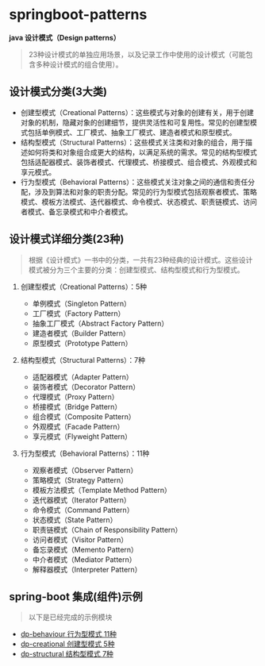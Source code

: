 # springboot-patterns

**java 设计模式（Design patterns）**

> 23种设计模式的单独应用场景，以及记录工作中使用的设计模式（可能包含多种设计模式的组合使用）。

## 设计模式分类(3大类)

* 创建型模式（Creational Patterns）：这些模式与对象的创建有关，用于创建对象的机制，隐藏对象的创建细节，提供灵活性和可复用性。常见的创建型模式包括单例模式、工厂模式、抽象工厂模式、建造者模式和原型模式。
* 结构型模式（Structural
  Patterns）：这些模式关注类和对象的组合，用于描述如何将类和对象组合成更大的结构，以满足系统的需求。常见的结构型模式包括适配器模式、装饰者模式、代理模式、桥接模式、组合模式、外观模式和享元模式。
* 行为型模式（Behavioral
  Patterns）：这些模式关注对象之间的通信和责任分配，涉及到算法和对象的职责分配。常见的行为型模式包括观察者模式、策略模式、模板方法模式、迭代器模式、命令模式、状态模式、职责链模式、访问者模式、备忘录模式和中介者模式。

## 设计模式详细分类(23种)

> 根据《设计模式》一书中的分类，一共有23种经典的设计模式。这些设计模式被分为三个主要的分类：创建型模式、结构型模式和行为型模式。

1. 创建型模式（Creational Patterns）：5种
    * 单例模式（Singleton Pattern）
    * 工厂模式（Factory Pattern）
    * 抽象工厂模式（Abstract Factory Pattern）
    * 建造者模式（Builder Pattern）
    * 原型模式（Prototype Pattern）

2. 结构型模式（Structural Patterns）：7种
    * 适配器模式（Adapter Pattern）
    * 装饰者模式（Decorator Pattern）
    * 代理模式（Proxy Pattern）
    * 桥接模式（Bridge Pattern）
    * 组合模式（Composite Pattern）
    * 外观模式（Facade Pattern）
    * 享元模式（Flyweight Pattern）

3. 行为型模式（Behavioral Patterns）：11种
    * 观察者模式（Observer Pattern）
    * 策略模式（Strategy Pattern）
    * 模板方法模式（Template Method Pattern）
    * 迭代器模式（Iterator Pattern）
    * 命令模式（Command Pattern）
    * 状态模式（State Pattern）
    * 职责链模式（Chain of Responsibility Pattern）
    * 访问者模式（Visitor Pattern）
    * 备忘录模式（Memento Pattern）
    * 中介者模式（Mediator Pattern）
    * 解释器模式（Interpreter Pattern）

## spring-boot 集成(组件)示例

> 以下是已经完成的示例模块

- [dp-behaviour  行为型模式 11种](./3-behaviour-patterns)
- [dp-creational 创建型模式 5种](./1-creational-patterns)
- [dp-structural 结构型模式 7种](./2-structural-patterns)


